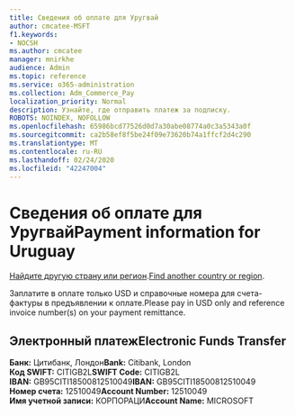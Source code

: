 ```yaml
---
title: Сведения об оплате для Уругвай
author: cmcatee-MSFT
f1.keywords:
- NOCSH
ms.author: cmcatee
manager: mnirkhe
audience: Admin
ms.topic: reference
ms.service: o365-administration
ms.collection: Adm_Commerce_Pay
localization_priority: Normal
description: Узнайте, где отправить платеж за подписку.
ROBOTS: NOINDEX, NOFOLLOW
ms.openlocfilehash: 65986bcd77526d0d7a30abe08774a0c3a5343a0f
ms.sourcegitcommit: ca2b58ef8f5be24f09e73620b74a1ffcf2d4c290
ms.translationtype: MT
ms.contentlocale: ru-RU
ms.lasthandoff: 02/24/2020
ms.locfileid: "42247004"
---
```

# <a name="payment-information-for-uruguay"></a><span data-ttu-id="599db-103">Сведения об оплате для Уругвай</span><span class="sxs-lookup"><span data-stu-id="599db-103">Payment information for Uruguay</span></span>

<span data-ttu-id="599db-104">[Найдите другую страну или регион](../billing-and-payments/pay-for-your-subscription.md).</span><span class="sxs-lookup"><span data-stu-id="599db-104">[Find another country or region](../billing-and-payments/pay-for-your-subscription.md).</span></span>

<span data-ttu-id="599db-105">Заплатите в оплате только USD и справочные номера для счета-фактуры в предъявлении к оплате.</span><span class="sxs-lookup"><span data-stu-id="599db-105">Please pay in USD only and reference invoice number(s) on your payment remittance.</span></span>

## <a name="electronic-funds-transfer"></a><span data-ttu-id="599db-106">Электронный платеж</span><span class="sxs-lookup"><span data-stu-id="599db-106">Electronic Funds Transfer</span></span>

<span data-ttu-id="599db-107">**Банк:** Цитибанк, Лондон</span><span class="sxs-lookup"><span data-stu-id="599db-107">**Bank:** Citibank, London</span></span>  
<span data-ttu-id="599db-108">**Код SWIFT:** CITIGB2L</span><span class="sxs-lookup"><span data-stu-id="599db-108">**SWIFT Code:** CITIGB2L</span></span>  
<span data-ttu-id="599db-109">**IBAN:** GB95CITI18500812510049</span><span class="sxs-lookup"><span data-stu-id="599db-109">**IBAN:** GB95CITI18500812510049</span></span>  
<span data-ttu-id="599db-110">**Номер счета:** 12510049</span><span class="sxs-lookup"><span data-stu-id="599db-110">**Account Number:** 12510049</span></span>  
<span data-ttu-id="599db-111">**Имя учетной записи:** КОРПОРАЦИ</span><span class="sxs-lookup"><span data-stu-id="599db-111">**Account Name:** MICROSOFT</span></span>  